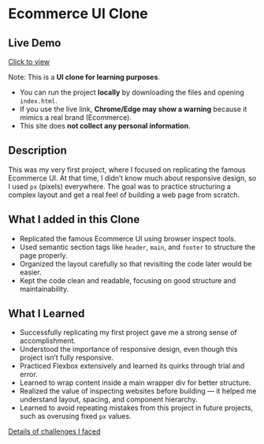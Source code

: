 # Ecommerce UI Clone

## Live Demo

[Click to view]()

Note: This is a **UI clone for learning purposes**.

-   You can run the project **locally** by downloading the files and opening `index.html`.
-   If you use the live link, **Chrome/Edge may show a warning** because it mimics a real brand (Ecommerce).
-   This site does **not collect any personal information**.

## Description

This was my very first project, where I focused on replicating the famous Ecommerce UI. At that time, I didn’t know much about responsive design, so I used `px` (pixels) everywhere. The goal was to practice structuring a complex layout and get a real feel of building a web page from scratch.

## What I added in this Clone

-   Replicated the famous Ecommerce UI using browser inspect tools.
-   Used semantic section tags like `header`, `main`, and `footer` to structure the page properly.
-   Organized the layout carefully so that revisiting the code later would be easier.
-   Kept the code clean and readable, focusing on good structure and maintainability.

## What I Learned

-   Successfully replicating my first project gave me a strong sense of accomplishment.
-   Understood the importance of responsive design, even though this project isn’t fully responsive.
-   Practiced Flexbox extensively and learned its quirks through trial and error.
-   Learned to wrap content inside a main wrapper div for better structure.
-   Realized the value of inspecting websites before building — it helped me understand layout, spacing, and component hierarchy.
-   Learned to avoid repeating mistakes from this project in future projects, such as overusing fixed `px` values.

[Details of challenges I faced](./CHALLENGES.md)
